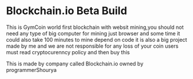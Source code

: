 # Blockchain.io  Beta Build
This is GymCoin world first blockchain with websit mining,you should not need any type of big computer for mining just browser and some time it could also take 100 minutes to mine depend on code it is also a big project made by me and we are not responsible for any loss of your coin users must read cryptocurenncy policy and then buy this 

This is made by company called Blockchain.io owned by programmerShourya
